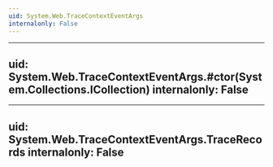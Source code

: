 ```yaml
---
uid: System.Web.TraceContextEventArgs
internalonly: False
---
```


---
uid: System.Web.TraceContextEventArgs.#ctor(System.Collections.ICollection)
internalonly: False
---

---
uid: System.Web.TraceContextEventArgs.TraceRecords
internalonly: False
---
